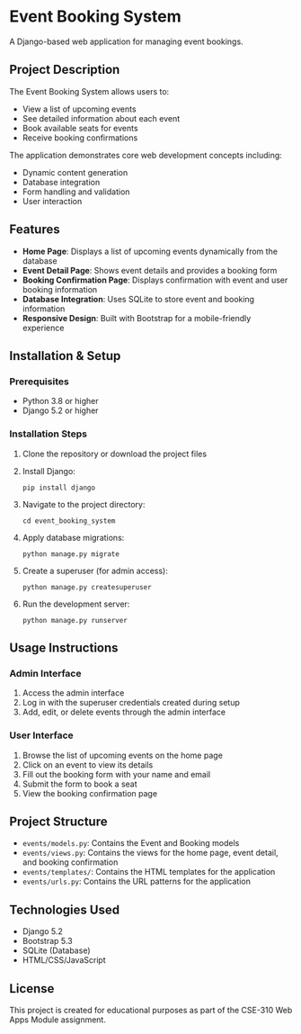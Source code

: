 # Event Booking System

A Django-based web application for managing event bookings.

## Project Description

The Event Booking System allows users to:
- View a list of upcoming events
- See detailed information about each event
- Book available seats for events
- Receive booking confirmations

The application demonstrates core web development concepts including:
- Dynamic content generation
- Database integration
- Form handling and validation
- User interaction

## Features

- **Home Page**: Displays a list of upcoming events dynamically from the database
- **Event Detail Page**: Shows event details and provides a booking form
- **Booking Confirmation Page**: Displays confirmation with event and user booking information
- **Database Integration**: Uses SQLite to store event and booking information
- **Responsive Design**: Built with Bootstrap for a mobile-friendly experience

## Installation & Setup

### Prerequisites

- Python 3.8 or higher
- Django 5.2 or higher

### Installation Steps

1. Clone the repository or download the project files

2. Install Django:
   ```
   pip install django
   ```

3. Navigate to the project directory:
   ```
   cd event_booking_system
   ```

4. Apply database migrations:
   ```
   python manage.py migrate
   ```

5. Create a superuser (for admin access):
   ```
   python manage.py createsuperuser
   ```

6. Run the development server:
   ```
   python manage.py runserver
   ```

## Usage Instructions

### Admin Interface

1. Access the admin interface 
2. Log in with the superuser credentials created during setup
3. Add, edit, or delete events through the admin interface

### User Interface

1. Browse the list of upcoming events on the home page
2. Click on an event to view its details
3. Fill out the booking form with your name and email
4. Submit the form to book a seat
5. View the booking confirmation page

## Project Structure

- `events/models.py`: Contains the Event and Booking models
- `events/views.py`: Contains the views for the home page, event detail, and booking confirmation
- `events/templates/`: Contains the HTML templates for the application
- `events/urls.py`: Contains the URL patterns for the application

## Technologies Used

- Django 5.2
- Bootstrap 5.3
- SQLite (Database)
- HTML/CSS/JavaScript

## License

This project is created for educational purposes as part of the CSE-310 Web Apps Module assignment.
